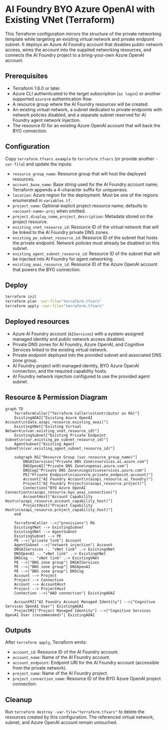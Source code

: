# AI Foundry BYO Azure OpenAI with Existing VNet (Terraform)

This Terraform configuration mirrors the structure of the private networking template while targeting an existing virtual network and private endpoint subnet. It deploys an Azure AI Foundry account that disables public network access, wires the account into the supplied networking resources, and connects the AI Foundry project to a bring-your-own Azure OpenAI account.

## Prerequisites

- Terraform 1.6.0 or later.
- Azure CLI authenticated to the target subscription (`az login`) or another supported `azurerm` authentication flow.
- A resource group where the AI Foundry resources will be created.
- An existing virtual network, a subnet dedicated to private endpoints with network policies disabled, and a separate subnet reserved for AI Foundry agent network injection.
- The resource ID for an existing Azure OpenAI account that will back the BYO connection.

## Configuration

Copy `terraform.tfvars.example` to `terraform.tfvars` (or provide another `-var-file`) and update the inputs:

- `resource_group_name`: Resource group that will host the deployed resources.
- `account_base_name`: Base string used for the AI Foundry account name; Terraform appends a 4-character suffix for uniqueness.
- `location`: Azure region for the deployment. Must be one of the regions enumerated in `variables.tf`.
- `project_name`: Optional explicit project resource name; defaults to `<account-name>-proj` when omitted.
- `project_display_name`, `project_description`: Metadata stored on the project resource.
- `existing_vnet_resource_id`: Resource ID of the virtual network that will be linked to the AI Foundry private DNS zones.
- `existing_pe_subnet_resource_id`: Resource ID of the subnet that hosts the private endpoint. Network policies must already be disabled on this subnet.
- `existing_agent_subnet_resource_id`: Resource ID of the subnet that will be injected into AI Foundry for agent networking.
- `existing_aoai_resource_id`: Resource ID of the Azure OpenAI account that powers the BYO connection.

## Deploy

```bash
terraform init
terraform plan -var-file="terraform.tfvars"
terraform apply -var-file="terraform.tfvars"
```

## Deployed resources

- Azure AI Foundry account (`AIServices`) with a system-assigned managed identity and public network access disabled.
- Private DNS zones for AI Foundry, Azure OpenAI, and Cognitive Services linked to the existing virtual network.
- Private endpoint deployed into the provided subnet and associated DNS zone group.
- AI Foundry project with managed identity, BYO Azure OpenAI connection, and the required capability hosts.
- AI Foundry network injection configured to use the provided agent subnet.

## Resource & Permission Diagram

```mermaid
graph TD
    TerraformCaller["Terraform Caller\n(Contributor on RG)"]
    ExistingAOAI["Existing Azure OpenAI Account\n(data.azapi_resource.existing_aoai)"]
    ExistingVNet["Existing Virtual Network\n(var.existing_vnet_resource_id)"]
    ExistingSubnet["Existing Private Endpoint Subnet\n(var.existing_pe_subnet_resource_id)"]
    AgentSubnet["Existing Agent Subnet\n(var.existing_agent_subnet_resource_id)"]

    subgraph RG["Resource Group (var.resource_group_name)"]
        DNSAIServices["Private DNS Zone\nservices.ai.azure.com"]
        DNSOpenAI["Private DNS Zone\nopenai.azure.com"]
        DNSCog["Private DNS Zone\ncognitiveservices.azure.com"]
        PE["Private Endpoint\n(azurerm_private_endpoint.account)"]
        Account["AI Foundry Account\n(azapi_resource.ai_foundry)"]
        Project["AI Foundry Project\n(azapi_resource.project)"]
        Connection["BYO Azure OpenAI Connection\n(azapi_resource.byo_aoai_connection)"]
        AccountHost["Account Capability Host\n(azapi_resource.account_capability_host)"]
        ProjectHost["Project Capability Host\n(azapi_resource.project_capability_host)"]
    end

    TerraformCaller -->|"provisions"| RG
    ExistingVNet --> ExistingSubnet
    ExistingVNet --> AgentSubnet
    ExistingSubnet --> PE
    PE -->|"private link"| Account
    AgentSubnet -->|"network injection"| Account
    DNSAIServices -. "vNet link" .-> ExistingVNet
    DNSOpenAI -. "vNet link" .-> ExistingVNet
    DNSCog -. "vNet link" .-> ExistingVNet
    PE -->|"DNS zone group"| DNSAIServices
    PE -->|"DNS zone group"| DNSOpenAI
    PE -->|"DNS zone group"| DNSCog
    Account --> Project
    Project --> Connection
    Account --> AccountHost
    Project --> ProjectHost
    Connection -->|"AAD connection"| ExistingAOAI

    AccountMI["AI Foundry Account Managed Identity"] -->|"Cognitive Services OpenAI User"| ExistingAOAI
    ProjectMI["Project Managed Identity"] -->|"Cognitive Services OpenAI User (recommended)"| ExistingAOAI
```

## Outputs

After `terraform apply`, Terraform emits:

- `account_id`: Resource ID of the AI Foundry account.
- `account_name`: Name of the AI Foundry account.
- `account_endpoint`: Endpoint URI for the AI Foundry account (accessible from the private network).
- `project_name`: Name of the AI Foundry project.
- `project_connection_name`: Resource ID of the BYO Azure OpenAI project connection.

## Cleanup

Run `terraform destroy -var-file="terraform.tfvars"` to delete the resources created by this configuration. The referenced virtual network, subnet, and Azure OpenAI account remain untouched.
